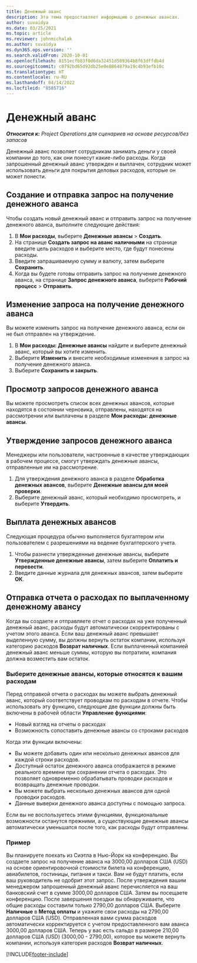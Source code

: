 ```yaml
---
title: Денежный аванс
description: Эта тема предоставляет информацию о денежных авансах.
author: suvaidya
ms.date: 03/25/2021
ms.topic: article
ms.reviewer: johnmichalak
ms.author: suvaidya
ms.dyn365.ops.version: ''
ms.search.validFrom: 2020-10-01
ms.openlocfilehash: 8151ecfb83f0d6da32451d509364b8f63dffdb4d
ms.sourcegitcommit: c0792bd65d92db25e0e8864879a19c4b93efb10c
ms.translationtype: HT
ms.contentlocale: ru-RU
ms.lasthandoff: 04/14/2022
ms.locfileid: "8585716"
---
```

# <a name="cash-advance"></a>Денежный аванс

_**Относится к:** Project Operations для сценариев на основе ресурсов/без запасов_

Денежный аванс позволяет сотрудникам занимать деньги у своей компании до того, как они понесут какие-либо расходы. Когда запрошенный денежный аванс утвержден и выплачен, сотрудник может использовать деньги для покрытия деловых расходов, которые он может понести. 

## <a name="create-and-submit-a-cash-advance-request"></a>Создание и отправка запрос на получение денежного аванса
Чтобы создать новый денежный аванс и отправить запрос на получение денежного аванса, выполните следующие действия: 

1. В **Мои расходы**, выберите **Денежные авансы** > **Создать**. 
2. На странице **Создать запрос на аванс наличными** на странице введите цель расходов и выберите место, где будут понесены расходы.
3. Введите запрашиваемую сумму и валюту, затем выберите **Сохранить**. 
4. Когда вы будете готовы отправить запрос на получение денежного аванса, на странице **Запрос денежного аванса**, выберите **Рабочий процесс** > **Отправить**.

## <a name="modify-a-cash-advance-request"></a>Изменение запроса на получение денежного аванса

Вы можете изменить запрос на получение денежного аванса, если он не был отправлен на утверждение.

1. В **Мои расходы: Денежные авансы** найдите и выберите денежный аванс, который вы хотите изменить.
2. Выберите **Изменить** и внесите необходимые изменения в запрос на получение денежного аванса. 
3. Выберите **Сохранить и закрыть**.


## <a name="view-cash-advance-requests"></a>Просмотр запросов денежного аванса
Вы можете просмотреть список всех денежных авансов, которые находятся в состоянии черновика, отправлены, находятся на рассмотрении или выплачены в разделе **Мои расходы: денежные авансы**. 

## <a name="approve-cash-advance-requests"></a>Утверждение запросов денежного аванса

Менеджеры или пользователи, настроенные в качестве утверждающих в рабочем процессе, смогут утверждать денежные авансы, отправленные им на рассмотрение. 

1. Для утверждения денежного аванса в разделе **Обработка денежных авансов**, выберите **Денежные авансы для моей проверки**.
2. Выберите денежный аванс, который необходимо просмотреть, и выберите **Утвердить**.  

## <a name="pay-cash-advances"></a>Выплата денежных авансов 
Следующая процедура обычно выполняется бухгалтером или пользователем с разрешениями на ведение бухгалтерского учета.

1. Чтобы разнести утвержденные денежные авансы, выберите **Утвержденные денежные авансы**, затем выберите **Оплатить и перевести**.  
2. Введите данные журнала для денежных авансов, затем выберите **ОК**. 

## <a name="submit-an-expense-report-against-a-paid-cash-advance"></a>Отправка отчета о расходах по выплаченному денежному авансу 

Когда вы создаете и отправляете отчет о расходах на уже полученный денежный аванс, расходы будут автоматически скорректированы с учетом этого аванса. Если ваш денежный аванс превышает выделенную сумму, вы должны вернуть остаток компании, используя категорию расходов **Возврат наличных**. Если выплаченный компанией денежный аванс меньше суммы, которую вы потратили, компания должна возместить вам остаток. 

### <a name="select-cash-advances-that-apply-to-your-expenses"></a>Выберите денежные авансы, которые относятся к вашим расходам
Перед отправкой отчета о расходах вы можете выбрать денежный аванс, который соответствует проводкам по расходам в отчете. Чтобы использовать эту функцию, следующие две функции должны быть включены в рабочей области **Управление функциями**:

  - Новый взгляд на отчеты о расходах
  - Возможность сопоставить денежные авансы со строками расходов
 
 Когда эти функции включены:
 
  - Вы можете добавить один или несколько денежных авансов для каждой строки расходов.
  - Доступный остаток денежного аванса отображается в режиме реального времени при сохранении отчета о расходах. Это позволяет одновременно обрабатывать проводки расходов и возвращать денежные проводки.
  - Вы можете выбрать несколько денежных авансов для одной проводки расходов.
  - Данные выверки денежного аванса доступны с помощью запроса. 
 
Если вы не воспользуетесь этими функциями, функциональные возможности останутся прежними, а существующие денежные авансы автоматически уменьшатся после того, как расходы будут отправлены.

### <a name="example"></a>Пример 
Вы планируете поехать из Сиэтла в Нью-Йорк на конференцию. Вы создаете запрос на получение аванса на 3000,00 долларов США (USD) на основе ориентировочной стоимости билета на конференцию, авиабилетов, гостиницы, питания и такси. Вам не будут платить, если ваш руководитель не одобрит этот запрос. После утверждения вашим менеджером запрошенный денежный аванс перечисляется на ваш банковский счет в сумме 3000,00 долларов США. Затем вы посещаете конференцию. После завершения поездки вы обнаруживаете, что общие расходы составили только 2790,00 долларов США. Выберите **Наличные** в **Метод оплаты** и укажите свои расходы на 2790,00 долларов США (USD). Отправленная вами сумма расходов автоматически корректируется с учетом предоставленного вам аванса 3000,00 долларов США. Теперь у вас есть сальдо в размере 210,00 долларов США (USD) (3000,00 - 2790,00), которое вы можете вернуть компании, используя категория расходов **Возврат наличных**.



[!INCLUDE[footer-include](../includes/footer-banner.md)]

